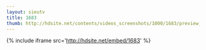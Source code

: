 ```yaml
---
layout: sieutv
title: 1683
thumb: http://hdsite.net/contents/videos_screenshots/1000/1683/preview_360p.mp4.jpg
---
```

{% include iframe src='http://hdsite.net/embed/1683' %}
 
